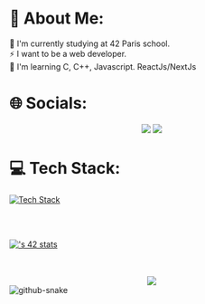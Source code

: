 # 💫 About Me:
🔭 I'm currently studying at 42 Paris school.<br>
⚡ I want to be a web developer.<br>
🌱 I'm learning C, C++, Javascript. ReactJs/NextJs


# 🌐 Socials:
<div align="center">
  <a href="https://www.instagram.com/_melviin.dch/" style="text-decoration:none">
    <img src="https://skillicons.dev/icons?i=instagram" />
  </a>
  <a href="https://www.linkedin.com/in/melvin-duchaufour/"  style="text-decoration:none">
    <img src="https://skillicons.dev/icons?i=linkedin" />
  </a>
</div>

# 💻 Tech Stack:
[![Tech Stack](https://skillicons.dev/icons?i=space,js,html,css,c,cpp,nextjs,react,github,tailwind,php,bash,mysql,symfony,space)](https://skillicons.dev)

<br>
<br>

[![<mduchauf>'s 42 stats](https://badge.mediaplus.ma/darkblue/<mduchauf>)](https://github.com/oakoudad/badge42)

<br>
<br>

<div align="center">
  <img src="https://quotes-github-readme.vercel.app/api?border=true?type=horizontal&theme=dracula" />
</div>

<picture>
  <source media="(prefers-color-scheme: dark)" srcset="github-user-contribution.svg" />
  <img alt="github-snake" src="github-snake.svg" />
</picture>
